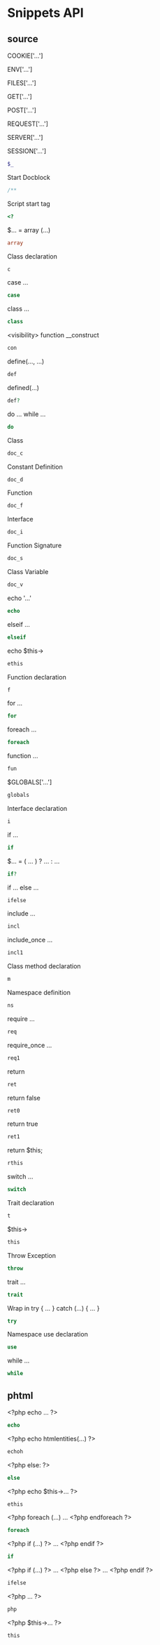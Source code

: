 Snippets API
============

source
------

COOKIE[&#039;…&#039;]

ENV[&#039;…&#039;]

FILES[&#039;…&#039;]

GET[&#039;…&#039;]

POST[&#039;…&#039;]

REQUEST[&#039;…&#039;]

SERVER[&#039;…&#039;]

SESSION[&#039;…&#039;]

```php
$_
```

Start Docblock

```php
/**
```

Script start tag

```php
<?
```

$… = array (…)

```php
array
```

Class declaration

```php
c
```

case …

```php
case
```

class …

```php
class
```

&lt;visibility&gt; function __construct

```php
con
```

define(…, …)

```php
def
```

defined(…)

```php
def?
```

do … while …

```php
do
```

Class

```php
doc_c
```

Constant Definition

```php
doc_d
```

Function

```php
doc_f
```

Interface

```php
doc_i
```

Function Signature

```php
doc_s
```

Class Variable

```php
doc_v
```

echo &#039;…&#039;

```php
echo
```

elseif …

```php
elseif
```

echo $this-&gt;

```php
ethis
```

Function declaration

```php
f
```

for …

```php
for
```

foreach …

```php
foreach
```

function …

```php
fun
```

$GLOBALS[&#039;…&#039;]

```php
globals
```

Interface declaration

```php
i
```

if …

```php
if
```

$… = ( … ) ? … : …

```php
if?
```

if … else …

```php
ifelse
```

include …

```php
incl
```

include_once …

```php
incl1
```

Class method declaration

```php
m
```

Namespace definition

```php
ns
```

require …

```php
req
```

require_once …

```php
req1
```

return

```php
ret
```

return false

```php
ret0
```

return true

```php
ret1
```

return $this;

```php
rthis
```

switch …

```php
switch
```

Trait declaration

```php
t
```

$this-&gt;

```php
this
```

Throw Exception

```php
throw
```

trait …

```php
trait
```

Wrap in try { … } catch (…) { … }

```php
try
```

Namespace use declaration

```php
use
```

while …

```php
while
```

phtml
-----

&lt;?php echo … ?&gt;

```php
echo
```

&lt;?php echo htmlentities(…) ?&gt;

```php
echoh
```

&lt;?php else: ?&gt;

```php
else
```

&lt;?php echo $this-&gt;… ?&gt;

```php
ethis
```

&lt;?php foreach (…) … &lt;?php endforeach ?&gt;

```php
foreach
```

&lt;?php if (…) ?&gt; … &lt;?php endif ?&gt;

```php
if
```

&lt;?php if (…) ?&gt; … &lt;?php else ?&gt; … &lt;?php endif ?&gt;

```php
ifelse
```

&lt;?php … ?&gt;

```php
php
```

&lt;?php $this-&gt;… ?&gt;

```php
this
```

